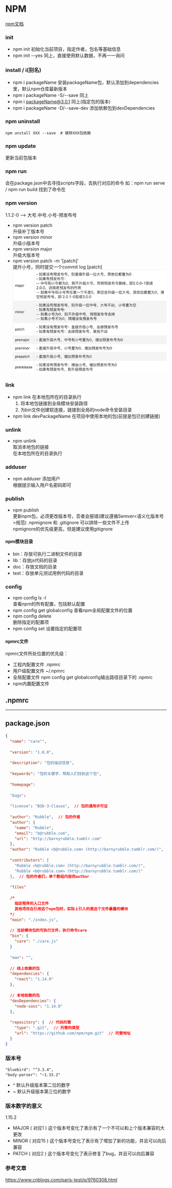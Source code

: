 # NPM

[npm文档](https://www.axihe.com/api/npm/api/api.html)
### init
- npm init
  初始化当前项目，指定作者，包名等基础信息
- npm init --yes
  同上，直接使用默认数据，不再一一询问

### install / i(别名)
- npm i packageName
  安装packageName包，默认添加到dependencies里，默认npm仓库最新版本
- npm i packageName -S/--save
  同上
- npm i packageName@3.0.1
  同上(指定包的版本)
- npm i packageName -D/--save-dev
  添加依赖包到devDependencies

### npm uninstall
```
npm unstall XXX --save  # 移除XXX包依赖
```

### npm update
更新当前包版本

### npm run
会在package.json中去寻找scripts字段，去执行对应的命令
如：npm run serve  /  npm run build
找到了命令在

### npm version
1.1.2-0 --> 大号.中号.小号-预发布号  
- npm version patch  
  升级补丁版本号
- npm version minor  
  升级小版本号
- npm version major  
  升级大版本号
- npm version patch -m '[patch]'  
  提升小号，同时提交一个commit log [patch]
![](./images/version.png)

### link
- npm link
  在本地包所在的目录执行  
  1. 将本地包链接到全局模块安装路径
  2. 为bin文件创建软连接，链接到全局的node命令安装目录
- npm link devPackageName
  在项目中使用本地的包(前提是包已创建链接)

### unlink
  - npm unlink  
  取消本地包的链接  
  在本地包所在的目录执行  

### adduser
- npm adduser
  添加用户  
  根据提示输入用户名密码即可

### publish
- npm publish  
  更新npm包，必须更改版本号，否者会报错(建议遵循Semver<语义化版本号>规范)
.npmignore 和 .gitignore 可以排除一些文件不上传  
npmignore的优先级更高，但是建议使用gitignore  
#### npm模块目录
- bin：存放可执行二进制文件的目录
- lib：存放js代码的目录
- doc：存放文档的目录
- test：存放单元测试用例代码的目录

### config
- npm config ls -l  
  查看npm的所有配置，包括默认配置
- npm config get globalconfig
  查看npm全局配置文件的位置
- npm config delete <key>  
  删除指定的配置项
- npm config set <key> <value>
  设置指定的配置项
#### npmrc文件
npmrc文件所处位置的优先级：  
- 工程内配置文件 .npmrc
- 用户级配置文件 ~/.npmrc
- 全局配置文件 npm config get globalconfig输出路径目录下的 .npmrc
- npm内置配置文件

## .npmrc

****
## package.json
```json
{
  "name": "care"',

  "version": "1.0.0",

  "description": "包的描述信息",

  "keywords": "包的关键字，帮助人们找到这个包",

  "homepage":

  "bugs":

  "license": "BSD-3-Clause",  // 包的通用许可证

  "author": "Rubble",  // 包的作者
  "author": {
    "name": "Rubble",
    "email": "b@rubble.com",
    "url": "http://barnyrubble.tumblr.com"
  },
  "author": "Rubble <b@rubble.com> (http://barnyrubble.tumblr.com/)",  // 以上的简写

  "contributors": [
    "Rubble <b@rubble.com> (http://barnyrubble.tumblr.com/)",
    "Rubble <b@rubble.com> (http://barnyrubble.tumblr.com/)"
  ],  // 包的作者们，单个数组内容同author

  "files"

  /* 
    指定程序的入口文件
    其他项目在引用这个npm包时，实际上引入的是这个文件暴露的模块
  */
  "main": "./index.js",

  // 当前模块包的可执行文件，执行命令care
  "bin": {
    "care": "./care.js"
  }

  "man": "",
  
  // 线上依赖的包
  "dependencies": {
    "react": "1.14.0"
  },
  
  // 本地依赖的包
  "devDependencies": {
    "node-sass": "1.14.0"
  },

  "repository": {  // 代码托管
    "type": ".git",  // 托管的类型
    "url": "https://github.com/npm/npm.git"  // 托管地址
  }
}
```

### 版本号
```
"bluebird": "^3.3.4",
"body-parser": "~1.15.2"
```
- ^
  默认升级版本第二位的数字
- ~
  默认升级版本第三位的数字

### 版本数字的意义
1.15.2
- MAJOR ( 对应1 ) 
  这个版本号变化了表示有了一个不可以和上个版本兼容的大更改
- MINOR ( 对应15 )
  这个版本号变化了表示有了增加了新的功能，并且可以向后兼容
- PATCH ( 对应2 )
  这个版本号变化了表示修复了bug，并且可以向后兼容

### 参考文章
https://www.cnblogs.com/paris-test/p/9760308.html